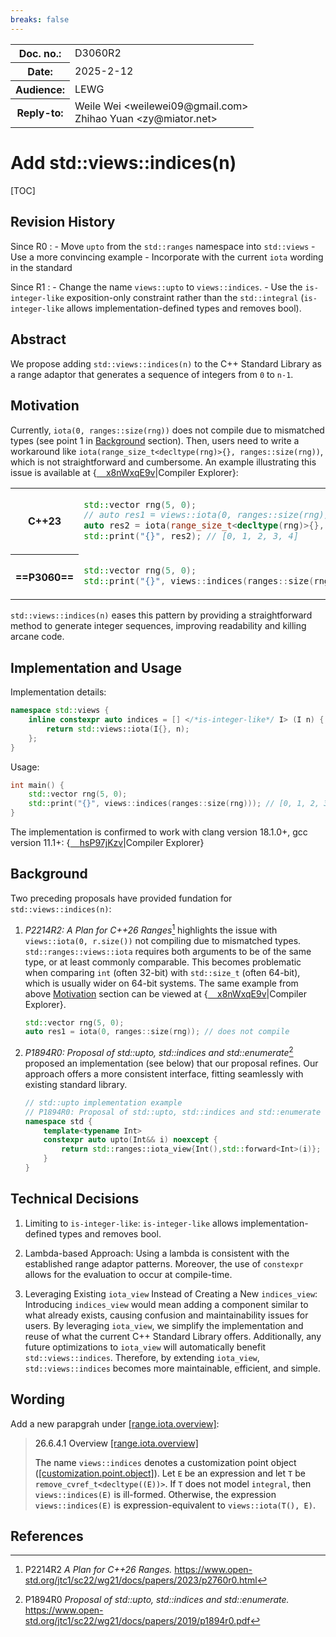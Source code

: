 ```yaml
---
breaks: false
---
```


<style type="text/css">
ins { background-color: #CCFFCC }
s { background-color: #FFCACA }
blockquote { color: inherit !important }
table.no-alt tr:nth-child(2n) { background-color: inherit }
.godbolt {
    background-size: contain;
    background-repeat: no-repeat;
    background-position-y: center;
    background-image: url("https://godbolt.org/favicon.ico?v=1")
}
</style>

<table><tbody>
<tr><th>Doc. no.:</th>    <td>D3060R2</td></tr>
<tr><th>Date:</th>        <td>2025-2-12</td></tr>
<tr><th>Audience:</th>    <td>LEWG</td></tr>
<tr><th>Reply-to:</th>
    <td>Weile Wei &lt;weilewei09@gmail.com&gt;
    <br>Zhihao Yuan &lt;zy@miator.net&gt;</td>
</tr>
</tbody></table>

# Add std::views::indices(n)

[TOC]

## Revision History
Since R0
   : - Move `upto` from the `std::ranges` namespace into `std::views`
     - Use a more convincing example
     - Incorporate with the current `iota` wording in the standard

Since R1
   : - Change the name `views::upto` to `views::indices`.
     - Use the `is-integer-like` exposition-only constraint rather than the `std::integral` (`is-integer-like` allows implementation-defined types and removes bool).

## Abstract
We propose adding `std::views::indices(n)` to the C++ Standard Library as a range adaptor that generates a sequence of integers from `0` to `n-1`.

## Motivation
Currently, `iota(0, ranges::size(rng))` does not compile due to mismatched types (see point 1 in [Background](#Background) section). Then, users need to write a workaround like `iota(range_size_t<decltype(rng)>{}, ranges::size(rng))`, which is not straightforward and cumbersome. An example illustrating this issue is available at {[<span class="godbolt">&#x2001;</span>x8nWxqE9v](https://godbolt.org/z/x8nWxqE9v)|Compiler&puncsp;Explorer}:

<table class="no-alt"><tbody>
<tr><th>

C++23

</th><td>

```cpp
std::vector rng(5, 0);
// auto res1 = views::iota(0, ranges::size(rng)); // does not compile
auto res2 = iota(range_size_t<decltype(rng)>{}, ranges::size(rng));
std::print("{}", res2); // [0, 1, 2, 3, 4]
```

<tr><th>

==P3060==

</th>
<td>

```cpp
std::vector rng(5, 0);
std::print("{}", views::indices(ranges::size(rng))); // [0, 1, 2, 3, 4]
```

</td></tr>
</tbody></table>


`std::views::indices(n)` eases this pattern by providing a straightforward method to generate integer sequences, improving readability and killing arcane code.


## Implementation and Usage
Implementation details:
```cpp
namespace std::views {
    inline constexpr auto indices = [] </*is-integer-like*/ I> (I n) {
        return std::views::iota(I{}, n);
    };
}
```
Usage:
```cpp
int main() {
    std::vector rng(5, 0);
    std::print("{}", views::indices(ranges::size(rng))); // [0, 1, 2, 3, 4]
}
```

The implementation is confirmed to work with clang version 18.1.0+, gcc version 11.1+: {[<span class="godbolt">&#x2001;</span>hsP97jKzv](https://godbolt.org/z/hsP97jKzv)|Compiler&puncsp;Explorer}

## Background
Two preceding proposals have provided fundation for `std::views::indices(n)`:

1. *P2214R2: A Plan for C++26 Ranges*[^rangesplan] highlights the issue with `views::iota(0, r.size())` not compiling due to mismatched types. `std::ranges::views::iota` requires both arguments to be of the same type, or at least commonly comparable. This becomes problematic when comparing `int` (often 32-bit) with `std::size_t` (often 64-bit), which is usually wider on 64-bit systems. The same example from above [Motivation](#Motivation) section can be viewed at {[<span class="godbolt">&#x2001;</span>x8nWxqE9v](https://godbolt.org/z/x8nWxqE9v)|Compiler&puncsp;Explorer}.

    ```cpp
    std::vector rng(5, 0);
    auto res1 = iota(0, ranges::size(rng)); // does not compile
    ```
2. *P1894R0: Proposal of std::upto, std::indices and std::enumerate*[^stdupto] proposed an implementation (see below) that our proposal refines. Our approach offers a more consistent interface, fitting seamlessly with existing standard library.

    ```cpp
    // std::upto implementation example
    // P1894R0: Proposal of std::upto, std::indices and std::enumerate
    namespace std {
        template<typename Int>
        constexpr auto upto(Int&& i) noexcept {
            return std::ranges::iota_view{Int(),std::forward<Int>(i)};
        }
    }
    ```

## Technical Decisions
1. Limiting to `is-integer-like`: `is-integer-like` allows implementation-defined types and removes bool. 

2. Lambda-based Approach: Using a lambda is consistent with the established range adaptor patterns. Moreover, the use of `constexpr` allows for the evaluation to occur at compile-time.

3. Leveraging Existing `iota_view` Instead of Creating a New `indices_view`: Introducing `indices_view` would mean adding a component similar to what already exists, causing confusion and maintainability issues for users. By leveraging `iota_view`, we simplify the implementation and reuse of what the current C++ Standard Library offers. Additionally, any future optimizations to `iota_view` will automatically benefit `std::views::indices`. Therefore, by extending `iota_view`, `std::views::indices` becomes more maintainable, efficient, and simple.
## Wording
Add a new parapgrah under [[range.iota.overview]](https://eel.is/c++draft/range.iota.overview):

> 26.6.4.1 Overview [[range.iota.overview]](https://eel.is/c++draft/range.iota.overview)
>
> The name `views::indices` denotes a customization point object ([[customization.point.object]](https://eel.is/c++draft/customization.point.object)). Let `E` be an expression and let `T` be `remove_cvref_t<decltype((E))>`. If `T` does not model `integral`, then `views::indices(E)` is ill-formed. Otherwise, the expression `views::indices(E)` is expression-equivalent to `views::iota(T(), E)`. 

## References

[^rangesplan]: P2214R2 _A Plan for C++26 Ranges._
https://www.open-std.org/jtc1/sc22/wg21/docs/papers/2023/p2760r0.html

[^stdupto]: P1894R0 _Proposal of std::upto, std::indices and std::enumerate._
https://www.open-std.org/jtc1/sc22/wg21/docs/papers/2019/p1894r0.pdf